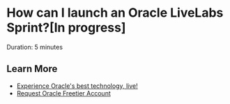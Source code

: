 # How can I launch an Oracle LiveLabs Sprint?[In progress]

Duration: 5 minutes

## Learn More

* [Experience Oracle's best technology, live!](http://developer.oracle.com/livelabs)
* [Request Oracle Freetier Account](https://github.com/oracle/learning-library/blob/master/common/labs/cloud-login/pre-register-free-tier-account.md)